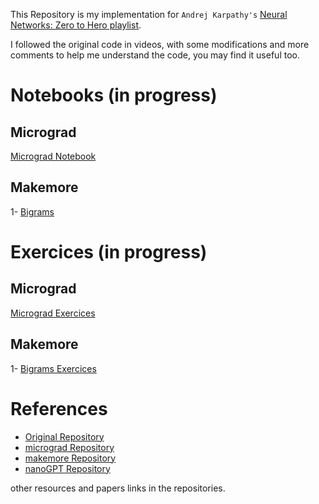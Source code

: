This Repository is my implementation for `Andrej Karpathy's` [Neural Networks: Zero to Hero playlist](https://www.youtube.com/playlist?list=PLAqhIrjkxbuWI23v9cThsA9GvCAUhRvKZ).

I followed the original code in videos, with some modifications and more comments to help me understand the code, you may find it useful too.

# Notebooks (in progress)
## Micrograd
[Micrograd Notebook](https://github.com/0ssamaak0/Karpathy-Neural-Networks-Zero-to-Hero/blob/master/micrograd/1.micrograd.ipynb)
## Makemore
1- [Bigrams](https://github.com/0ssamaak0/Karpathy-Neural-Networks-Zero-to-Hero/blob/master/makemore/part1_bigrams.ipynb)


# Exercices (in progress)
## Micrograd
[Micrograd Exercices](https://github.com/0ssamaak0/Karpathy-Neural-Networks-Zero-to-Hero/blob/master/Exercises/micrograd%20exercises/micrograd_exercises.ipynb)

## Makemore
1- [Bigrams Exercices](https://github.com/0ssamaak0/Karpathy-Neural-Networks-Zero-to-Hero/blob/master/Exercises/makemore%20exercises/part1_bigrams._exercises.ipynb)

# References
- [Original Repository](https://github.com/karpathy/nn-zero-to-hero)
- [micrograd Repository](https://github.com/karpathy/micrograd)
- [makemore Repository](https://github.com/karpathy/makemore)
- [nanoGPT Repository](https://github.com/karpathy/ng-video-lecture)

other resources and papers links in the repositories.




